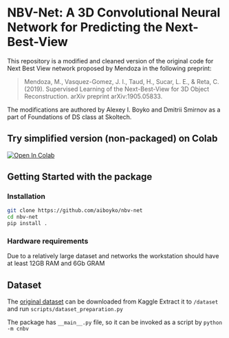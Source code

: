 # NBV-Net:  A 3D Convolutional Neural Network for Predicting the Next-Best-View

This repository is a modified and cleaned version of the original code for Next Best View network proposed by Mendoza in the following preprint:
> Mendoza, M., Vasquez-Gomez, J. I., Taud, H., Sucar, L. E., & Reta, C. (2019). Supervised Learning of the Next-Best-View for 3D Object Reconstruction. arXiv preprint arXiv:1905.05833.

The modifications are authored by Alexey I. Boyko and Dmitrii Smirnov as a part of Foundations of DS class at Skoltech.

## Try simplified version (non-packaged) on Colab
[![Open In Colab](https://colab.research.google.com/assets/colab-badge.svg)](https://colab.research.google.com/github/aiboyko/nbv-net/blob/master/NBW_net.ipynb)

## Getting Started with the package
### Installation
```bash
git clone https://github.com/aiboyko/nbv-net
cd nbv-net
pip install .
```

### Hardware requirements
Due to a relatively large dataset and networks the workstation should have at least 12GB RAM and 6Gb GRAM

## Dataset
The [original dataset](https://www.kaggle.com/miguelmg/nbv-dataset) can be downloaded from Kaggle
Extract it to ```/dataset``` and run ```scripts/dataset_preparation.py```
  
The package has ```__main__.py``` file, so it can be invoked as a script by ```python -m cnbv```
